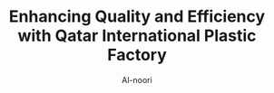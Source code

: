 ---
title: "Enhancing Quality and Efficiency with Qatar International Plastic Factory"
description: "High-quality PET preforms for superior manufacturing results"
author: "Al-noori"
authorImage: "@/images/blog/brad.avif"
authorImageAlt: "Avatar Description"
pubDate: 2024-02-10
cardImage: "@/images/blog/p1.jpg"
cardImageAlt: "PET preform production line"
readTime: 5
tags: ["quality", "efficiency", "innovation"]
contents: [
        "When it comes to manufacturing PET preforms, quality and efficiency are non-negotiable. At Qatar International Plastic Factory (QIPF), we're proud to offer a range of high-quality PET preforms that prioritize both, ensuring your production processes are seamless and cost-effective.",
        "Our state-of-the-art facility and skilled professionals bring precision and expertise to every product. With 6 production lines equipped with the latest technology, we produce over 80 million units monthly, catering to various applications such as water, juice, and dairy products.",
        "But our commitment to excellence doesn’t end there. We also focus on innovation, continuously conducting research to develop new mold products while maintaining the highest standards of quality. Our preforms are designed for durability, ensuring high performance and reducing downtime in your production line.",
        "What sets QIPF apart is our dedication to customer satisfaction. We don’t just deliver products—we provide ongoing support and tailor-made solutions to meet your specific needs. Whether you’re a small-scale bottler or a large beverage manufacturer, we ensure your projects are in good hands.",
        "For larger enterprise clients, we offer custom solutions tailored to your unique challenges. By understanding your specific requirements, we engineer strategies aimed at maximizing efficiency and driving your business forward.",
        "With QIPF, you can trust that your PET preform needs are met with the highest standards of quality and innovation. Experience the difference today and see why so many industry leaders choose QIPF for their manufacturing needs."
]
---